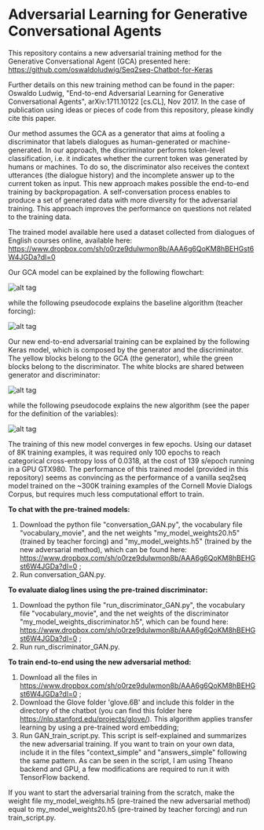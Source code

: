 # Adversarial Learning for Generative Conversational Agents
This repository contains a new adversarial training method for the Generative Conversational Agent (GCA) presented here: https://github.com/oswaldoludwig/Seq2seq-Chatbot-for-Keras

Further details on this new training method can be found in the paper: Oswaldo Ludwig, "End-to-end Adversarial Learning for Generative Conversational Agents", arXiv:1711.10122 [cs.CL], Nov 2017. In the case of publication using ideas or pieces of code from this repository, please kindly cite this paper.

Our method assumes the GCA as a generator that aims at fooling a discriminator that labels dialogues as human-generated or machine-generated. In our approach, the discriminator performs token-level classification, i.e. it indicates whether the current token was generated by humans or machines. To do so, the discriminator also receives the context utterances (the dialogue history) and the incomplete answer up to the current token as input. This new approach makes possible the end-to-end training by backpropagation. A self-conversation process enables to produce a set of generated data with more diversity for the adversarial training. This approach improves the performance on questions not related to the training data.

The trained model available here used a dataset collected from dialogues of English courses online, available here: https://www.dropbox.com/sh/o0rze9dulwmon8b/AAA6g6QoKM8hBEHGst6W4JGDa?dl=0 

Our GCA model can be explained by the following flowchart:

![alt tag](https://github.com/oswaldoludwig/Seq2seq-Chatbot-for-Keras/blob/master/model_graph.png)

while the following pseudocode explains the baseline algorithm (teacher forcing):

![alt tag](https://github.com/oswaldoludwig/Seq2seq-Chatbot-for-Keras/blob/master/Algorithm.png)

Our new end-to-end adversarial training can be explained by the following Keras model, which is composed by the generator and the discriminator. The yellow blocks belong to the GCA (the generator), while the green blocks belong to the discriminator. The white blocks are shared between generator and discriminator:

![alt tag](https://github.com/oswaldoludwig/Adversarial-Learning-for-Generative-Conversational-Agents/blob/master/model_GAN.png)

while the following pseudocode explains the new algorithm (see the paper for the definition of the variables):

![alt tag](https://github.com/oswaldoludwig/Adversarial-Learning-for-Generative-Conversational-Agents/blob/master/Algorithm_GAN.png)

The training of this new model converges in few epochs. Using our dataset of 8K training examples, it was required only 100 epochs to reach categorical cross-entropy loss of 0.0318, at the cost of 139 s/epoch running in a GPU GTX980. The performance of this trained model (provided in this repository) seems as convincing as the performance of a vanilla seq2seq model trained on the ~300K training examples of the Cornell Movie Dialogs Corpus, but requires much less computational effort to train.

**To chat with the pre-trained models:**

1. Download the python file "conversation_GAN.py", the vocabulary file "vocabulary_movie", and the net weights "my_model_weights20.h5" (trained by teacher forcing) and "my_model_weights.h5" (trained by the new adversarial method), which can be found here: https://www.dropbox.com/sh/o0rze9dulwmon8b/AAA6g6QoKM8hBEHGst6W4JGDa?dl=0 ;
2. Run conversation_GAN.py.

**To evaluate dialog lines using the pre-trained discriminator:**

1. Download the python file "run_discriminator_GAN.py", the vocabulary file "vocabulary_movie", and the net weights of the discriminator "my_model_weights_discriminator.h5", which can be found here: https://www.dropbox.com/sh/o0rze9dulwmon8b/AAA6g6QoKM8hBEHGst6W4JGDa?dl=0 ;
2. Run run_discriminator_GAN.py.
 
**To train end-to-end using the new adversarial method:**

1. Download all the files in https://www.dropbox.com/sh/o0rze9dulwmon8b/AAA6g6QoKM8hBEHGst6W4JGDa?dl=0 ;
2. Download the Glove folder 'glove.6B' and include this folder in the directory of the chatbot (you can find this folder here https://nlp.stanford.edu/projects/glove/). This algorithm applies transfer learning by using a pre-trained word embedding;
3. Run GAN_train_script.py. This script is self-explained and summarizes the new adversarial training. If you want to train on your own data, include it in the files "context_simple" and "answers_simple" following the same pattern. As can be seen in the script, I am using Theano backend and GPU, a few modifications are required to run it with TensorFlow backend.

If you want to start the adversarial training from the scratch, make the weight file my_model_weights.h5 (pre-trained the new adversarial method) equal to my_model_weights20.h5 (pre-trained by teacher forcing) and run train_script.py.

